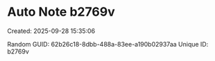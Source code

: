 ﻿# Auto Note b2769v
Created: 2025-09-28 15:35:06

Random GUID: 62b26c18-8dbb-488a-83ee-a190b02937aa
Unique ID: b2769v
